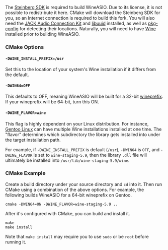 The [Steinberg SDK](https://www.steinberg.net/en/company/developers.html) is required to build WineASIO. Due to its license, it is not possible to redistribute it here. CMake will download the Steinberg SDK for you, so an Internet connection is required to build this fork. You will also need the [JACK Audio Connection Kit](https://jackaudio.org/) and [libuuid](http://libuuid.sourceforge.net/) installed, as well as [pkg-config](https://www.freedesktop.org/wiki/Software/pkg-config/) for detecting their locations. Naturally, you will need to have [Wine](https://www.winehq.org/) installed prior to building WineASIO.

### CMake Options

#### `-DWINE_INSTALL_PREFIX=/usr`

Set this to the location of your system's Wine installation if it differs from the default.

#### `-DWIN64=OFF`
This defaults to OFF, meaning WineASIO will be built for a 32-bit [wineprefix](https://wiki.winehq.org/FAQ#Wineprefixes). If your wineprefix will be 64-bit, turn this ON.

#### `-DWINE_FLAVOR=wine`
This flag is highly dependent on your Linux distribution. For instance, [Gentoo Linux](https://www.gentoo.org/) can have multiple Wine installations installed at one time. The "flavor" determines which subdirectory the library gets installed into under the target installation path.

For example, if `-DWINE_INSTALL_PREFIX` is default (`/usr`), `-DWIN64` is `OFF`, and `-DWINE_FLAVOR` is set to `wine-staging-5.9`, then the library `.dll` file will ultimately be installed into `/usr/lib/wine-staging-5.9/wine`.

### CMake Example

Create a build directory under your source directory and `cd` into it. Then run CMake using a combination of the above options. For example, the following builds WineASIO for a 64-bit wineprefix on Gentoo.

```
cmake -DWIN64=ON -DWINE_FLAVOR=wine-staging-5.9 ..
```

After it's configured with CMake, you can build and install it.

```
make
make install
```

Note that `make install` may require you to use `sudo` or be `root` before running it.
